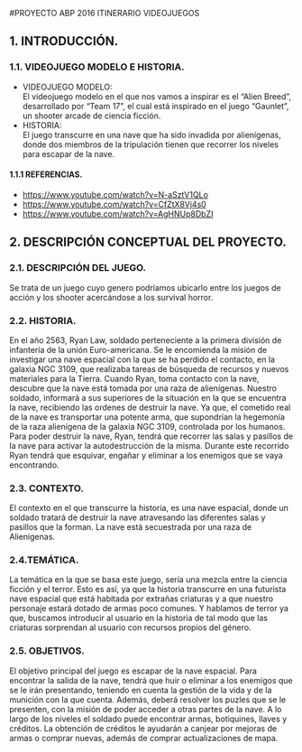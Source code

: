#PROYECTO ABP 2016 ITINERARIO VIDEOJUEGOS
  
## 1. INTRODUCCIÓN.

### 1.1. VIDEOJUEGO MODELO E HISTORIA.
* VIDEOJUEGO MODELO:<br>
El videojuego modelo en el que nos vamos a inspirar es el “Alien Breed”, desarrollado por “Team 17”, el cual está inspirado en el juego “Gaunlet”, un shooter arcade de ciencia ficción.<br>
* HISTORIA:<br>
El juego transcurre en una nave que ha sido invadida por alienígenas, donde dos miembros de la tripulación tienen que recorrer los niveles para escapar de la nave.

#### 1.1.1 REFERENCIAS.

*  https://www.youtube.com/watch?v=N-aSztV1QLo
*  https://www.youtube.com/watch?v=CfZtX8Vj4s0
*  https://www.youtube.com/watch?v=AgHNUp8DbZI

## 2. DESCRIPCIÓN CONCEPTUAL DEL PROYECTO.

### 2.1. DESCRIPCIÓN DEL JUEGO.

Se trata de un juego cuyo genero podríamos ubicarlo entre los juegos de acción y los shooter acercándose a los survival horror. 

### 2.2. HISTORIA.

En el año 2563, Ryan Law, soldado perteneciente a la primera división de infantería de la unión Euro-americana. Se le encomienda la misión de investigar una nave espacial con la que se ha perdido el contacto, en la galaxia NGC 3109, que realizaba tareas de búsqueda de recursos y nuevos materiales para la Tierra. 
Cuando Ryan, toma contacto con la nave, descubre que la nave está tomada por una raza de alienígenas. Nuestro soldado, informará a sus superiores de la situación en la que se encuentra la nave, recibiendo las ordenes de destruir la nave. Ya que, el cometido real de la nave es transportar una potente arma, que supondrían la hegemonía de la raza alienígena de la galaxia NGC 3109, controlada por los humanos.
Para poder destruir la nave, Ryan, tendrá que recorrer las salas y pasillos de la nave para activar la autodestrucción de la misma. Durante este recorrido Ryan tendrá que esquivar, engañar y eliminar a los enemigos que se vaya encontrando.

### 2.3. CONTEXTO.

El contexto en el que transcurre la historia, es una nave espacial, donde un soldado tratará de destruir la nave atravesando las diferentes salas y pasillos que la forman. La nave está secuestrada por una raza de Alienigenas.

### 2.4.TEMÁTICA.

La temática en la que se basa este juego, sería una mezcla entre la ciencia ficción y el terror. Esto es así, ya que la historia transcurre en una futurista nave espacial que está habitada por extrañas criaturas y a que nuestro personaje estará dotado de armas poco comunes. Y hablamos de terror ya que, buscamos introducir al usuario en la historia de tal modo que las criaturas sorprendan al usuario con recursos propios del género. 

### 2.5. OBJETIVOS.

El objetivo principal del juego es escapar de la nave espacial. Para encontrar la salida de la nave, tendrá que huir o eliminar a los enemigos que se le irán presentando, teniendo en cuenta la gestión de la vida y de la munición con la que cuenta. Además, deberá resolver los puzles que se le presenten, con la misión de poder acceder a otras partes de la nave. 
A lo largo de los niveles el soldado puede encontrar armas, botiquines, llaves y créditos. La obtención de créditos le ayudarán a canjear por mejoras de armas o comprar nuevas, además de comprar actualizaciones de mapa.

